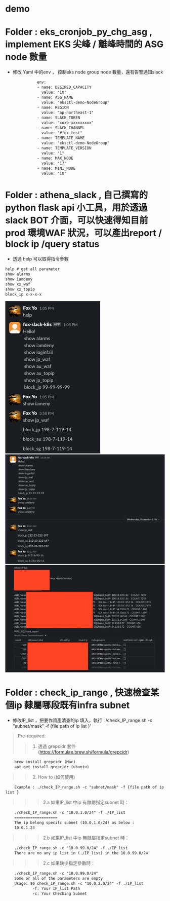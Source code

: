 # demo

# Folder : eks_cronjob_py_chg_asg , implement EKS 尖峰 / 離峰時間的 ASG node 數量
- 修改 Yaml 中的env ， 控制eks node group node 數量，還有告警通知slack

``` 
              env:
              - name: DESIRED_CAPACITY
                value: "10"
              - name: ASG_NAME
                value: "eksctl-demo-NodeGroup"
              - name: REGION
                value: "ap-northeast-1"
              - name: SLACK_TOKEN
                value: "xoxb-xxxxxxxxx"
              - name: SLACK_CHANNEL
                value: "#fox-test"
              - name: TEMPLATE_NAME
                value: "eksctl-demo-NodeGroup"
              - name: TEMPLATE_VERSION
                value: "1"
              - name: MAX_NODE
                value: "17"
              - name: MINI_NODE
                value: "10"
```

# Folder : athena_slack , 自己撰寫的python flask api 小工具，用於透過slack BOT 介面，可以快速得知目前prod 環境WAF 狀況，可以產出report / block ip /query status 
- 透過 help 可以取得指令參數

``` 
help # get all parameter 
show alarms
show iamdeny
show xx_waf
show xx_topip
block_ip x-x-x-x
```
![image](https://github.com/foxyoyo/meeting_demo/blob/master/athena_slack/help.png)
![image](https://github.com/foxyoyo/meeting_demo/blob/master/athena_slack/slack1.png)
![image](https://github.com/foxyoyo/meeting_demo/blob/master/athena_slack/slack2.png)

# Folder : check_ip_range , 快速檢查某個ip 隸屬哪段既有infra subnet 
- 修改IP_list ，把要作資產清查的ip 填入，執行 './check_IP_range.sh -c "subnet/mask" -f {file path of ip list }'
> Pre-required:
>>1. 透過 grepcidr 套件 (https://formulae.brew.sh/formula/grepcidr)
```
    brew install grepcidr (Mac)
    apt-get install grepcidr (ubuntu)
```

>>2. How to (如何使用)
```
    Example : ./check_IP_range.sh -c "subnet/mask" -f {file path of ip list }
```

>>>2.a 如果IP_list 中ip 有隸屬指定subnet 時：
```
    ./check_IP_range.sh -c "10.0.1.0/24" -f ./IP_list
    ===================
    The ip belong specifc subnet (10.0.1.0/24) as below : 
    10.0.1.23
```
>>>2.b 如果IP_list 中ip 無隸屬指定subnet 時：
```
    ./check_IP_range.sh -c "10.0.99.0/24" -f ./IP_list
    There are no any ip list in (./IP_list) in the 10.0.99.0/24
```

>>>2.c 如果缺少指定參數時：
```
    ./check_IP_range.sh -c "10.0.99.0/24"             
    Some or all of the parameters are empty
    Usage: $0 check_IP_range.sh -c "10.0.2.0/24" -f ./IP_list 
            -f: Your IP_list Path
            -c: Your Checking Subnet

```